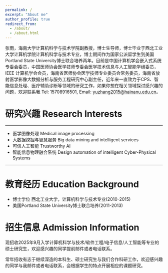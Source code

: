 ```yaml
---
permalink: /
excerpt: "About me"
author_profile: true
redirect_from: 
  - /about/
  - /about.html
---
```

张雨，海南大学计算机科学与技术学院副教授，博士生导师，博士毕业于西北工业大学计算机学院计算机科学与技术专业，博士期间作为国家公派留学生到美国Portland State University博士联合培养两年。目前是中国计算机学会嵌入式系统专委会委员，中国医师协会医学技师专委会医学技术信息与人工智能学组委员，IEEE 计算机学会会员，海南省医师协会医学技师专业委员会常务委员，海南省放射医学影像大数据分析与服务工程研究中心副主任，近年来一直致力于CPS、智能信息处理、医疗辅助诊断等领域的研究工作，如果你想在相关领域探讨感兴趣的问题，欢迎联系我 Tel: 15708916501, Email: yuzhang2015@hainanu.edu.cn。
# 研究兴趣 Research Interests
---
- 医学图像处理 Medical image processing
- 大数据挖掘与智慧服务 Big data mining and intelligent services
- 可信人工智能 Trustworthy AI
- 智能信息物理融合系统 Design automation of intelligent Cyber-Physical Systems

---

教育经历 Education Background
======
- 博士学位 西北工业大学，计算机科学与技术专业(2010-2015)
- 美国Portland State University博士联合培养(2011-2013)

# 招生信息 Admission Information

现招收2025年9月入学计算机科学与技术/软件工程/电子信息/人工智能等专业的硕士研究生，欢迎感兴趣的同学提前邮件或者电话联系。

常年招收有志于继续深造的本科生、硕士研究生与我们合作科研工作，欢迎感兴趣的同学与我邮件或者电话联系，会根据学生的特点开展相应的课题研究。

